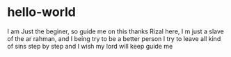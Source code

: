 # hello-world
I am Just the beginer, so guide me on this thanks
Rizal here, I m just a slave of the ar rahman, and I being try to be a better person
I try to leave all kind of sins step by step and I wish my lord will keep guide me
